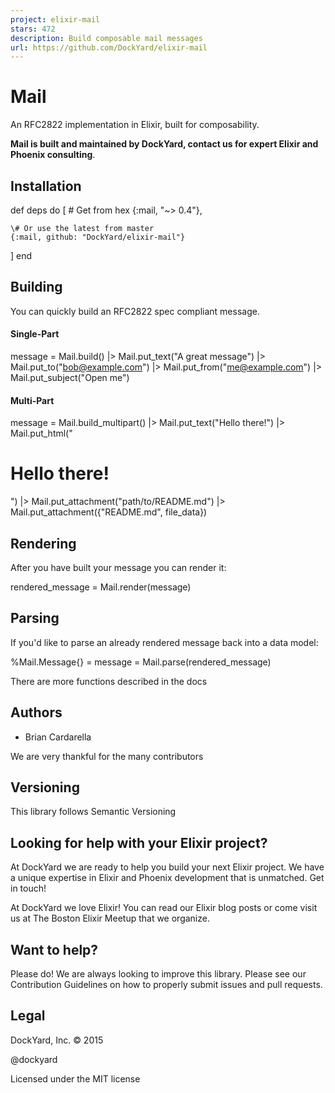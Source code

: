```yaml
---
project: elixir-mail
stars: 472
description: Build composable mail messages
url: https://github.com/DockYard/elixir-mail
---
```


Mail
====

An RFC2822 implementation in Elixir, built for composability.

**Mail is built and maintained by DockYard, contact us for expert Elixir and Phoenix consulting**.

Installation
------------

def deps do
  \[
    \# Get from hex
    {:mail, "~> 0.4"},

    \# Or use the latest from master
    {:mail, github: "DockYard/elixir-mail"}
  \]
end

Building
--------

You can quickly build an RFC2822 spec compliant message.

#### Single-Part

message \=
  Mail.build()
  |> Mail.put\_text("A great message")
  |> Mail.put\_to("bob@example.com")
  |> Mail.put\_from("me@example.com")
  |> Mail.put\_subject("Open me")

#### Multi-Part

message \=
  Mail.build\_multipart()
  |> Mail.put\_text("Hello there!")
  |> Mail.put\_html("<h1>Hello there!</h1>")
  |> Mail.put\_attachment("path/to/README.md")
  |> Mail.put\_attachment({"README.md", file\_data})

Rendering
---------

After you have built your message you can render it:

rendered\_message \= Mail.render(message)

Parsing
-------

If you'd like to parse an already rendered message back into a data model:

%Mail.Message{} \= message \= Mail.parse(rendered\_message)

There are more functions described in the docs

Authors
-------

-   Brian Cardarella

We are very thankful for the many contributors

Versioning
----------

This library follows Semantic Versioning

Looking for help with your Elixir project?
------------------------------------------

At DockYard we are ready to help you build your next Elixir project. We have a unique expertise in Elixir and Phoenix development that is unmatched. Get in touch!

At DockYard we love Elixir! You can read our Elixir blog posts or come visit us at The Boston Elixir Meetup that we organize.

Want to help?
-------------

Please do! We are always looking to improve this library. Please see our Contribution Guidelines on how to properly submit issues and pull requests.

Legal
-----

DockYard, Inc. © 2015

@dockyard

Licensed under the MIT license
